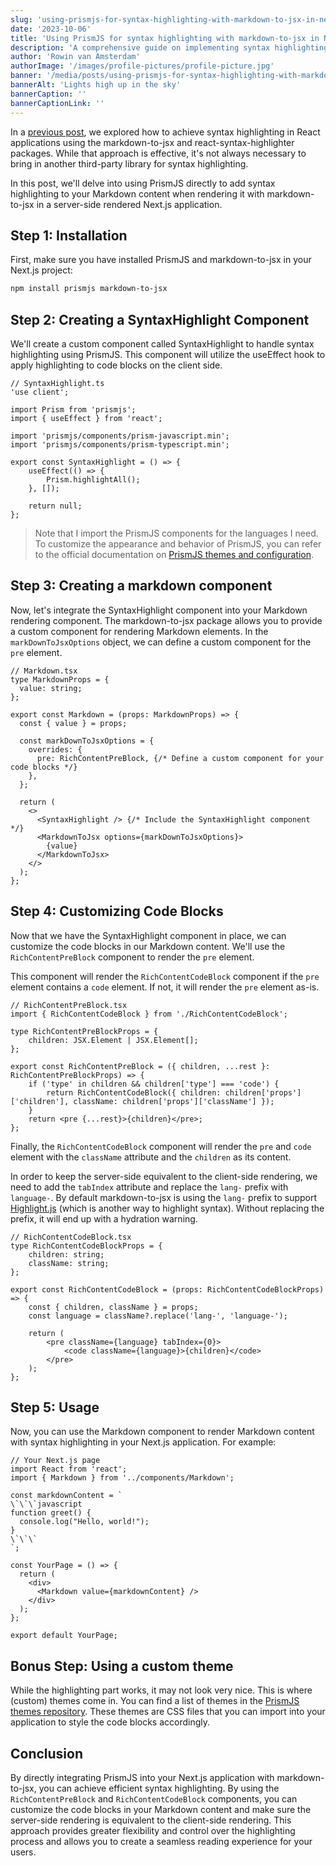 ```yaml
---
slug: 'using-prismjs-for-syntax-highlighting-with-markdown-to-jsx-in-nextjs'
date: '2023-10-06'
title: 'Using PrismJS for syntax highlighting with markdown-to-jsx in Next.js'
description: 'A comprehensive guide on implementing syntax highlighting using PrismJS in Next.js applications with markdown-to-jsx.'
author: 'Rowin van Amsterdam'
authorImage: '/images/profile-pictures/profile-picture.jpg'
banner: '/media/posts/using-prismjs-for-syntax-highlighting-with-markdown-to-jsx-in-nextjs-banner.jpg'
bannerAlt: 'Lights high up in the sky'
bannerCaption: ''
bannerCaptionLink: ''
---
```


In a [previous post](https://rowinvanamsterdam.com/blog/add-syntax-highlighting-in-react-using-markdown-to-jsx-and-react-syntax-highlighter), we explored how to achieve syntax highlighting in React applications using the markdown-to-jsx and react-syntax-highlighter packages. While that approach is effective, it's not always necessary to bring in another third-party library for syntax highlighting. 

In this post, we'll delve into using PrismJS directly to add syntax highlighting to your Markdown content when rendering it with markdown-to-jsx in a server-side rendered Next.js application.

## Step 1: Installation
First, make sure you have installed PrismJS and markdown-to-jsx in your Next.js project:

```bash
npm install prismjs markdown-to-jsx
```

## Step 2: Creating a SyntaxHighlight Component
We'll create a custom component called SyntaxHighlight to handle syntax highlighting using PrismJS. This component will utilize the useEffect hook to apply highlighting to code blocks on the client side. 

```tsx
// SyntaxHighlight.ts
'use client';

import Prism from 'prismjs';
import { useEffect } from 'react';

import 'prismjs/components/prism-javascript.min';
import 'prismjs/components/prism-typescript.min';

export const SyntaxHighlight = () => {
    useEffect(() => {
        Prism.highlightAll();
    }, []);

    return null;
};
```

> Note that I import the PrismJS components for the languages I need. To customize the appearance and behavior of PrismJS, you can refer to the official documentation on [PrismJS themes and configuration](https://prismjs.com/#themes).

## Step 3: Creating a markdown component
Now, let's integrate the SyntaxHighlight component into your Markdown rendering component. The markdown-to-jsx package allows you to provide a custom component for rendering Markdown elements. In the `markDownToJsxOptions` object, we can define a custom component for the `pre` element.

```tsx
// Markdown.tsx
type MarkdownProps = {
  value: string;
};

export const Markdown = (props: MarkdownProps) => {
  const { value } = props;

  const markDownToJsxOptions = {
    overrides: {
      pre: RichContentPreBlock, {/* Define a custom component for your code blocks */}
    },
  };

  return (
    <>
      <SyntaxHighlight /> {/* Include the SyntaxHighlight component */}
      <MarkdownToJsx options={markDownToJsxOptions}>
        {value}
      </MarkdownToJsx>
    </>
  );
};
```

## Step 4: Customizing Code Blocks
Now that we have the SyntaxHighlight component in place, we can customize the code blocks in our Markdown content. We'll use the `RichContentPreBlock` component to render the `pre` element. 

This component will render the `RichContentCodeBlock` component if the `pre` element contains a `code` element. If not, it will render the `pre` element as-is.

```tsx
// RichContentPreBlock.tsx
import { RichContentCodeBlock } from './RichContentCodeBlock';

type RichContentPreBlockProps = {
    children: JSX.Element | JSX.Element[];
};

export const RichContentPreBlock = ({ children, ...rest }: RichContentPreBlockProps) => {
    if ('type' in children && children['type'] === 'code') {
        return RichContentCodeBlock({ children: children['props']['children'], className: children['props']['className'] });
    }
    return <pre {...rest}>{children}</pre>;
};

```

Finally, the `RichContentCodeBlock` component will render the `pre` and `code` element with the `className` attribute and the `children` as its content. 

In order to keep the server-side equivalent to the client-side rendering, we need to add the `tabIndex` attribute and replace the `lang-` prefix with `language-`. By default markdown-to-jsx is using the `lang-` prefix to support [Highlight.js](https://highlightjs.org/) (which is another way to highlight syntax). Without replacing the prefix, it will end up with a hydration warning.

```tsx
// RichContentCodeBlock.tsx
type RichContentCodeBlockProps = {
    children: string;
    className: string;
};

export const RichContentCodeBlock = (props: RichContentCodeBlockProps) => {
    const { children, className } = props;
    const language = className?.replace('lang-', 'language-');

    return (
        <pre className={language} tabIndex={0}>
            <code className={language}>{children}</code>
        </pre>
    );
};
```

## Step 5: Usage
Now, you can use the Markdown component to render Markdown content with syntax highlighting in your Next.js application. For example:

```tsx
// Your Next.js page
import React from 'react';
import { Markdown } from '../components/Markdown';

const markdownContent = `
\`\`\`javascript
function greet() {
  console.log("Hello, world!");
}
\`\`\`
`;

const YourPage = () => {
  return (
    <div>
      <Markdown value={markdownContent} />
    </div>
  );
};

export default YourPage;
```

## Bonus Step: Using a custom theme
While the highlighting part works, it may not look very nice. This is where (custom) themes come in. You can find a list of themes in the [PrismJS themes repository](https://github.com/PrismJS/prism-themes). These themes are CSS files that you can import into your application to style the code blocks accordingly.

## Conclusion
By directly integrating PrismJS into your Next.js application with markdown-to-jsx, you can achieve efficient syntax highlighting. By using the `RichContentPreBlock` and `RichContentCodeBlock` components, you can customize the code blocks in your Markdown content and make sure the server-side rendering is equivalent to the client-side rendering. This approach provides greater flexibility and control over the highlighting process and allows you to create a seamless reading experience for your users.
